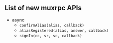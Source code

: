 ## List of new muxrpc APIs

- async
  - `confirmAlias(alias, callback)`
  - `aliasRegistered(alias, answer, callback)`
  - `signIn(cc, sr, sc, callback)`